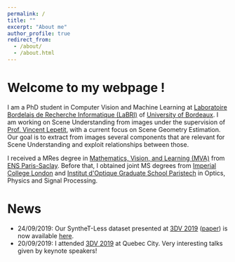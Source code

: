```yaml
---
permalink: /
title: ""
excerpt: "About me"
author_profile: true
redirect_from: 
  - /about/
  - /about.html
---
```


Welcome to my webpage !
======

I am a PhD student in Computer Vision and Machine Learning at [Laboratoire Bordelais de Recherche Informatique (LaBRI)](https://www.labri.fr/) of [University of Bordeaux](https://www.u-bordeaux.com/). I am working on Scene Understanding from images under the supervision of [Prof. Vincent Lepetit](https://www.labri.fr/perso/vlepetit/), with a current focus on Scene Geometry Estimation. Our goal is to extract from images several components that are relevant for Scene Understanding and exploit relationships between those. 

I received a MRes degree in [Mathematics, Vision, and Learning (MVA)](http://math.ens-paris-saclay.fr/version-francaise/formations/master-mva/) from [ENS Paris-Saclay](http://ens-paris-saclay.fr/). Before that, I obtained joint MS degrees from [Imperial College London](https://www.imperial.ac.uk/) and [Institut d'Optique Graduate School Paristech](https://www.institutoptique.fr/) in Optics, Physics and Signal Processing. 


News
======
- 24/09/2019: Our SyntheT-Less dataset presented at [3DV 2019](http://3dv19.gel.ulaval.ca/) ([paper](https://arxiv.org/pdf/1908.07640.pdf)) is now available [here](https://github.com/MichaelRamamonjisoa/SyntheT-Less).
- 20/09/2019: I attended [3DV 2019](http://3dv19.gel.ulaval.ca/) at Quebec City. Very interesting talks given by keynote speakers!
